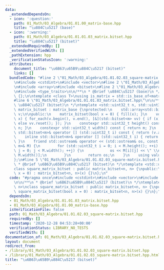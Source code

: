 ```yaml
---
data:
  _extendedDependsOn:
  - icon: ':question:'
    path: 01_Math/03_Algebra/01.01.00_matrix-base.hpp
    title: "\u884C\u5217 (base)"
  - icon: ':warning:'
    path: 01_Math/03_Algebra/01.01.01.03_matrix.bitset.hpp
    title: "\u884C\u5217 (bitset)"
  _extendedRequiredBy: []
  _extendedVerifiedWith: []
  _pathExtension: hpp
  _verificationStatusIcon: ':warning:'
  attributes:
    document_title: "\u6B63\u65B9\u884C\u5217 (bitset)"
    links: []
  bundledCode: "#line 2 \"01_Math/03_Algebra/01.01.02.03_square-matrix.bitset.hpp\"\
    \n#include <cstdint>\n#include <vector>\n#line 2 \"01_Math/03_Algebra/01.01.01.03_matrix.bitset.hpp\"\
    \n#include <array>\n#include <bitset>\n#line 2 \"01_Math/03_Algebra/01.01.00_matrix-base.hpp\"\
    \n#include <type_traits>\n\n/**\n * @brief \u884C\u5217 (base)\n */\nclass matrix_base\
    \ {};\n\ntemplate <class T>\nusing is_matrix = std::is_base_of<matrix_base, T>;\n\
    #line 6 \"01_Math/03_Algebra/01.01.01.03_matrix.bitset.hpp\"\n\n/**\n * @brief\
    \ \u884C\u5217 (bitset)\n */\ntemplate <std::uint32_t n, std::uint32_t m>\nclass\
    \ matrix_bitset : matrix_base {\nprotected:\n    std::array<std::bitset<m>, n>\
    \ v;\n\npublic:\n    matrix_bitset(bool x = 0) { fill(x); }\n    void fill(bool\
    \ x) { for_each(v.begin(), v.end(), [&](std::bitset<m> vv) { if (x) vv.set();\
    \ else vv.reset(); }); }\n    constexpr std::uint32_t height() const { return\
    \ n; }\n    constexpr std::uint32_t width() const { return m; }\n    inline const\
    \ std::bitset<m>& operator [] (std::uint32_t i) const { return (v.at(i)); }\n\
    \    inline std::bitset<m>& operator [] (std::uint32_t i) { return (v.at(i));\
    \ }\n    friend std::ostream& operator << (std::ostream& os, const matrix_bitset<n,\
    \ m>& M) {\n        for (std::uint32_t i = 0; i < M.height(); ++i) for (std::uint32_t\
    \ j = 0; j < M.width(); ++j) {\n            os << M[i][j] << \" \\n\"[j + 1 ==\
    \ M.width()];\n        }\n        return os;\n    }\n    using value_type = bool;\n\
    };\n#line 5 \"01_Math/03_Algebra/01.01.02.03_square-matrix.bitset.hpp\"\n\n/**\n\
    \ * @brief \u6B63\u65B9\u884C\u5217 (bitset)\n */\ntemplate <std::uint32_t n>\n\
    class square_matrix_bitset : public matrix_bitset<n, n> {\npublic:\n    square_matrix_bitset(bool\
    \ x = 0) : matrix_bitset<n, n>(x) {}\n};\n"
  code: "#pragma once\n#include <cstdint>\n#include <vector>\n#include \"01.01.01.03_matrix.bitset.hpp\"\
    \n\n/**\n * @brief \u6B63\u65B9\u884C\u5217 (bitset)\n */\ntemplate <std::uint32_t\
    \ n>\nclass square_matrix_bitset : public matrix_bitset<n, n> {\npublic:\n   \
    \ square_matrix_bitset(bool x = 0) : matrix_bitset<n, n>(x) {}\n};"
  dependsOn:
  - 01_Math/03_Algebra/01.01.01.03_matrix.bitset.hpp
  - 01_Math/03_Algebra/01.01.00_matrix-base.hpp
  isVerificationFile: false
  path: 01_Math/03_Algebra/01.01.02.03_square-matrix.bitset.hpp
  requiredBy: []
  timestamp: '2020-12-28 04:53:28+00:00'
  verificationStatus: LIBRARY_NO_TESTS
  verifiedWith: []
documentation_of: 01_Math/03_Algebra/01.01.02.03_square-matrix.bitset.hpp
layout: document
redirect_from:
- /library/01_Math/03_Algebra/01.01.02.03_square-matrix.bitset.hpp
- /library/01_Math/03_Algebra/01.01.02.03_square-matrix.bitset.hpp.html
title: "\u6B63\u65B9\u884C\u5217 (bitset)"
---
```

